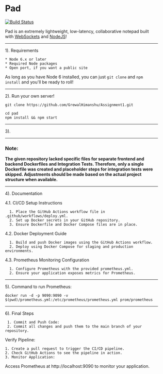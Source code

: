 # Pad 
[![Build Status](https://travis-ci.org/petercunha/Pad.svg?branch=master)](https://travis-ci.org/petercunha/Pad)

Pad is an extremely lightweight, low-latency, collaborative notepad built with [WebSockets](https://en.wikipedia.org/wiki/WebSocket) and [NodeJS](https://nodejs.org/)!

-----------------------

1). Requirements

    * Node 6.x or later
    * Required Node packages
    * Open port, if you want a public site

As long as you have Node 6 installed, you can just `git clone` and `npm install` and you'll be ready to roll!

-----------------------

2). Run your own server!

    git clone https://github.com/GrewalHimanshu/Assignment1.git

    cd pad
    npm install && npm start

-----------------------

3).

-----------------------

### Note:
**The given repository lacked specific files for separate frontend and backend Dockerfiles and Integration Tests. Therefore, only a single Dockerfile was created and placeholder steps for integration tests were skipped. Adjustments should be made based on the actual project structure when available.**

-----------------------

4). Documentation

  4.1. CI/CD Setup Instructions
  
      1. Place the GitHub Actions workflow file in .github/workflows/deploy.yml.
      2. Set up Docker secrets in your GitHub repository.
      3. Ensure Dockerfile and Docker Compose files are in place.

  4.2. Docker Deployment Guide
  
      1. Build and push Docker images using the GitHub Actions workflow.
      2. Deploy using Docker Compose for staging and production environments.

  4.3. Prometheus Monitoring Configuration
  
      1. Configure Prometheus with the provided prometheus.yml.
      2. Ensure your application exposes metrics for Prometheus.

 -----------------------------
 
5). Command to run Prometheus:

    docker run -d -p 9090:9090 -v $(pwd)/prometheus.yml:/etc/prometheus/prometheus.yml prom/prometheus

---------------

6). Final Steps

     1. Commit and Push Code:
     2. Commit all changes and push them to the main branch of your repository.

Verify Pipeline:

    1. Create a pull request to trigger the CI/CD pipeline.
    2. Check GitHub Actions to see the pipeline in action.
    3. Monitor Application:
   Access Prometheus at http://localhost:9090 to monitor your application.
